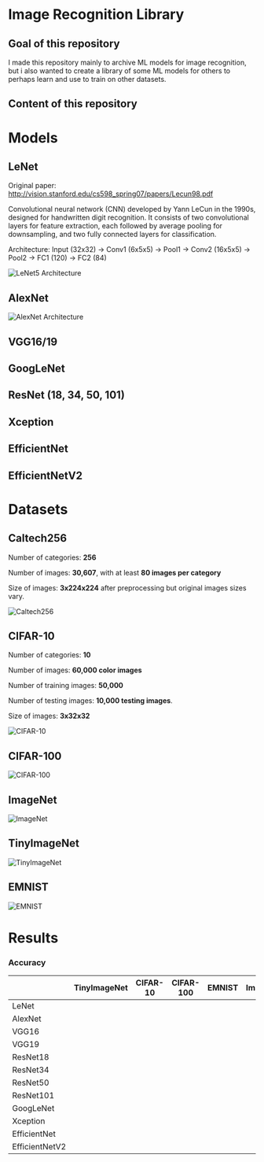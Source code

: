 # Image Recognition Library
## Goal of this repository
I made this repository mainly to archive ML models for image recognition, but i also wanted to create a library of some ML models for others to perhaps learn and use to train on other datasets.
## Content of this repository

# Models

## LeNet
Original paper: http://vision.stanford.edu/cs598_spring07/papers/Lecun98.pdf

Convolutional neural network (CNN) developed by Yann LeCun in the 1990s, designed for handwritten digit recognition. It consists of two convolutional layers for feature extraction, each followed by average pooling for downsampling, and two fully connected layers for classification.

Architecture: Input (32x32) → Conv1 (6x5x5) → Pool1 → Conv2 (16x5x5) → Pool2 → FC1 (120) → FC2 (84)

![LeNet5 Architecture](Additional/lenet.png)

## AlexNet

![AlexNet Architecture](Additional/alexnet.png)

## VGG16/19

## GoogLeNet

## ResNet (18, 34, 50, 101)

## Xception

## EfficientNet

## EfficientNetV2

# Datasets

## Caltech256

Number of categories: **256**

Number of images: **30,607**, with at least **80 images per category**

Size of images: **3x224x224** after preprocessing but original images sizes vary.  

![Caltech256](Additional/caltech256.png)

## CIFAR-10

Number of categories: **10**

Number of images: **60,000 color images**

Number of training images: **50,000** 

Number of testing images: **10,000 testing images**.

Size of images: **3x32x32**

![CIFAR-10](Additional/cifar10.png)

## CIFAR-100

![CIFAR-100](Additional/cifar100.png)

## ImageNet

![ImageNet](Additional/imagenet.png)

## TinyImageNet

![TinyImageNet](Additional/tinyimagenet.png)

## EMNIST

![EMNIST](Additional/mnist.png)

# Results

### Accuracy

|                | TinyImageNet | CIFAR-10 | CIFAR-100 | EMNIST | ImageNet | Caltech-256 |
|----------------|--------------|----------|-----------|--------|----------|-------------|
| LeNet          |              |          |           |        |          |
| AlexNet        |              |          |           |        |          |
| VGG16          |              |          |           |        |          |
| VGG19          |              |          |           |        |          |
| ResNet18       |              |          |           |        |          |
| ResNet34       |              |          |           |        |          |
| ResNet50       |              |          |           |        |          |
| ResNet101      |              |          |           |        |          |
| GoogLeNet      |              |          |           |        |          |
| Xception       |              |          |           |        |          |
| EfficientNet   |              |          |           |        |          |
| EfficientNetV2 |              |          |           |        |          |


